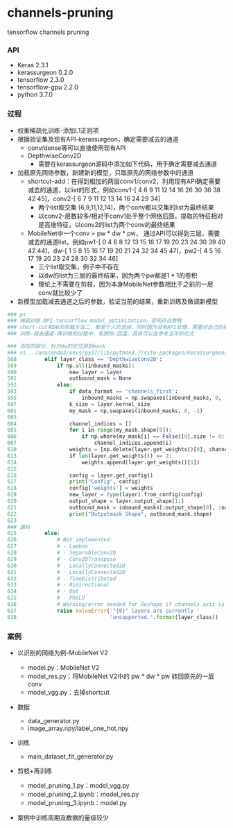 # channels-pruning
tensorflow channels pruning

### API

* Keras                     2.3.1
* kerassurgeon       0.2.0
* tensorflow             2.3.0
* tensorflow-gpu     2.2.0
* python                    3.7.0

### 过程

* 权重稀疏化训练-添加L1正则项
* 根据验证集及现有API-kerassurgeon，确定需要减去的通道
  * conv/dense等可以直接使用现有API
  * DepthwiseConv2D
    * 需要在kerassurgeon源码中添加如下代码，用于确定需要减去通道
* 加载原先网络参数，新建新的模型，只取原先的网络参数中的通道
  * shortcut-add：在得到相加的两层conv1/conv2，利用现有API确定需要减去的通道，以list的形式，例如conv1-[ 4  6  9 11 12 14 16 26 30 36 38 42 45]，conv2-[ 6  7  9 11 12 13 14 16 24 29 34]
    * 两个list取交集 [6,9,11,12,14]，两个conv都以交集的list为最终结果
    * 以conv2-层数较多/相对于conv1处于整个网络后面，提取的特征相对是高维特征，以conv2的list为两个conv的最终结果
  * MobileNet中一个conv = pw * dw * pw， 通过API可以得到三层，需要减去的通道list，例如pw1-[ 0  4  6  8 12 13 15 16 17 19 20 23 24 30 39 40 42 44]，dw-[ 1  5  8 15 16 17 19 20 21 24 32 34 45 47]，pw2-[ 4  5 16 17 19 20 23 24 28 30 32 34 46]
    * 三个list取交集，例子中不存在
    * 以dw的list为三层的最终结果，因为两个pw都是1 * 1的卷积
    * 理论上不需要在剪枝，因为本身MobileNet参数相比于之前的一层conv就比较少了
* 新模型加载减去通道之后的参数，验证当前的结果，重新训练及微调新模型

~~~python
### ps
### 稀疏训练-API-tensorflow_model_optimization，官网存在教程
### short-cut和DW的剪裁方法二，都是个人的选择，同时因为没有API处理，需要对自己的模型	   很熟悉，一般整个模型的weights里面，len(conv/dw)==2,权重+偏置；len(BN)==4,权     重+偏置+均值+方差
### 训练-减去通道-再训练的过程中，有预热-回温，具体可以在参考当年的论文
~~~

~~~python
### 添加的部分，针对dw的定位得到mask
### vi ../anaconda3/envs/py37/lib/python3.7/site-packages/kerassurgeon/surgeon.py
588         elif layer_class == 'DepthwiseConv2D':
589             if np.all(inbound_masks):
590                 new_layer = layer
591                 outbound_mask = None
592             else:
593                 if data_format == 'channels_first':
595                     inbound_masks = np.swapaxes(inbound_masks, 0, -1)
597                 k_size = layer.kernel_size
601                 my_mask = np.swapaxes(inbound_masks, 0, -1)
603
604                 channel_indices = []
605                 for i in range(my_mask.shape[0]):
606                     if np.where(my_mask[i] == False)[0].size != 0:
607                         channel_indices.append(i)
610                 weights = [np.delete(layer.get_weights()[0], channel_indices, axis=-2)]
613                 if len(layer.get_weights()) == 2:
614                     weights.append(layer.get_weights()[1])
615
616                 config = layer.get_config()
617                 print("Config", config)
618                 config['weights'] = weights
619                 new_layer = type(layer).from_config(config)
620                 output_shape = layer.output_shape[1:]
621                 outbound_mask = inbound_masks[:output_shape[0], :output_shape[1], :]
622                 print("Outputmask Shape", outbound_mask.shape)
623     
### 源码
625         else:
626             # Not implemented:
627             # - Lambda
628             # - SeparableConv2D
629             # - Conv2DTranspose
630             # - LocallyConnected1D
631             # - LocallyConnected2D
632             # - TimeDistributed
633             # - Bidirectional
634             # - Dot
635             # - PReLU
636             # Warning/error needed for Reshape if channels axis is split
637             raise ValueError('"{0}" layers are currently '
638                              'unsupported.'.format(layer_class))
~~~

### 案例

* 以识别的网络为例-MobileNet V2
  * model.py：MobileNet V2
  * model_res.py：将MobileNet V2中的 pw * dw * pw 转回原先的一层conv
  * model_vgg.py：去掉shortcut
* 数据
  * data_generator.py
  * image_array.npy/label_one_hot.npy
* 训练
  * main_dataset_fit_generator.py
* 剪枝+再训练
  * model_pruning_1.py：model_vgg.py
  * model_pruning_2.ipynb：model_res.py
  * model_pruning_3.ipynb：model.py

* 案例中训练周期及数据的量级较少
